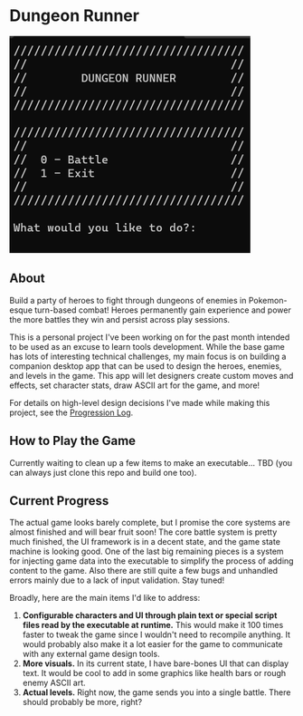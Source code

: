 # Dungeon Runner

![The Dungeon Runner home screen](/images/dungeon_runner_title.png)

## About

Build a party of heroes to fight through dungeons of enemies in Pokemon-esque turn-based combat! Heroes permanently gain experience and power the more battles they win and persist across play sessions.

This is a personal project I've been working on for the past month intended to be used as an excuse to learn tools development. While the base game has lots of interesting technical challenges, my main focus is on building a companion desktop app that can be used to design the heroes, enemies, and levels in the game. This app will let designers create custom moves and effects, set character stats, draw ASCII art for the game, and more!

For details on high-level design decisions I've made while making this project, see the [Progression Log](/Progression%20Log.txt).

## How to Play the Game

Currently waiting to clean up a few items to make an executable... TBD (you can always just clone this repo and build one too).

## Current Progress

The actual game looks barely complete, but I promise the core systems are almost finished and will bear fruit soon! The core battle system is pretty much finished, the UI framework is in a decent state, and the game state machine is looking good. One of the last big remaining pieces is a system for injecting game data into the executable to simplify the process of adding content to the game. Also there are still quite a few bugs and unhandled errors mainly due to a lack of input validation. Stay tuned!

Broadly, here are the main items I'd like to address:

1. **Configurable characters and UI through plain text or special script files read by the executable at runtime.** This would make it 100 times faster to tweak the game since I wouldn't need to recompile anything. It would probably also make it a lot easier for the game to communicate with any external game design tools.
2. **More visuals.** In its current state, I have bare-bones UI that can display text. It would be cool to add in some graphics like health bars or rough enemy ASCII art.
3. **Actual levels.** Right now, the game sends you into a single battle. There should probably be more, right?
